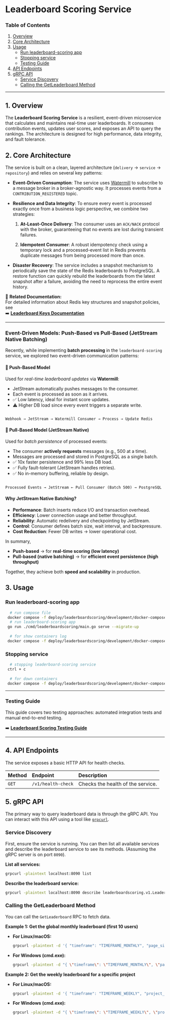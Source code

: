 # Leaderboard Scoring Service

### Table of Contents

1. [Overview](#1-overview)
2. [Core Architecture](#2-core-architecture)
3. [Usage](#3-usage)
    * [Run leaderboard-scoring app](#run-leaderboard-scoring-app)
    * [Stopping service](#stopping-service)
    * [Testing Guide](#testing-guide)
4. [API Endpoints](#4-api-endpoints)
5. [gRPC API](#5-grpc-api)
    * [Service Discovery](#service-discovery)
    * [Calling the GetLeaderboard Method](#calling-the-getleaderboard-method)

---

## 1. Overview

The **Leaderboard Scoring Service** is a resilient, event-driven microservice that calculates and maintains real-time
user leaderboards. It consumes contribution events, updates user scores, and exposes an API to query the rankings. The
architecture is designed for high performance, data integrity, and fault tolerance.

## 2. Core Architecture

The service is built on a clean, layered architecture (`delivery` -> `service` -> `repository`) and relies on several
key patterns:

* **Event-Driven Consumption**: The service uses [Watermill](https://watermill.io/) to subscribe to a message broker in
  a broker-agnostic way. It processes events from a `CONTRIBUTION_REGISTERED` topic.

* **Resilience and Data Integrity**: To ensure every event is processed exactly once from a business logic perspective,
  we combine two strategies:

    1. **At-Least-Once Delivery**: The consumer uses an `ACK/NACK` protocol with the broker, guaranteeing that no events
       are lost during transient failures.

    2. **Idempotent Consumer**: A robust idempotency check using a temporary lock and a processed-event list in Redis
       prevents duplicate messages from being processed more than once.

* **Disaster Recovery**: The service includes a snapshot mechanism to periodically save the state of the Redis
  leaderboards to PostgreSQL. A restore function can quickly rebuild the leaderboards from the latest snapshot after a
  failure, avoiding the need to reprocess the entire event history.

📘 **Related Documentation:**  
For detailed information about Redis key structures and snapshot policies, see  
➡️ [**Leaderboard Keys Documentation**](./doc/leaderboard_keys.md)

---

### Event-Driven Models: Push-Based vs Pull-Based (JetStream Native Batching)

Recently, while implementing **batch processing** in the `leaderboard-scoring` service, we explored two event-driven
communication patterns:

#### 🔹 Push-Based Model

Used for *real-time leaderboard updates* via **Watermill**:

- JetStream automatically pushes messages to the consumer.
- Each event is processed as soon as it arrives.
- ✅ Low latency, ideal for instant score updates.
- ⚠️ Higher DB load since every event triggers a separate write.

```

Webhook → JetStream → Watermill Consumer → Process → Update Redis

```

#### 🔹 Pull-Based Model (JetStream Native)

Used for *batch persistence* of processed events:

- The consumer **actively requests** messages (e.g., 500 at a time).
- Messages are processed and stored in PostgreSQL as a single batch.
- ✅ 10x faster persistence and 99% less DB load.
- ✅ Fully fault-tolerant (JetStream handles retries).
- ✅ No in-memory buffering, reliable by design.

```

Processed Events → JetStream ← Pull Consumer (Batch 500) → PostgreSQL

````

#### Why JetStream Native Batching?

- **Performance**: Batch inserts reduce I/O and transaction overhead.
- **Efficiency**: Lower connection usage and better throughput.
- **Reliability**: Automatic redelivery and checkpointing by JetStream.
- **Control**: Consumer defines batch size, wait interval, and backpressure.
- **Cost Reduction**: Fewer DB writes → lower operational cost.

In summary,

- **Push-based** → for **real-time scoring (low latency)**
- **Pull-based (native batching)** → for **efficient event persistence (high throughput)**

Together, they achieve both **speed and scalability** in production.

## 3. Usage

### Run leaderboard-scoring app

```bash
  # run compose file
 docker compose -f deploy/leaderboardscoring/development/docker-compose.no-service.yml up -d
  # run leaderboard-scoring app
 go run ./cmd/leaderboardscoring/main.go serve --migrate-up
 
  # for show containers log
 docker compose -f deploy/leaderboardscoring/development/docker-compose.no-service.yml logs -f
````

### Stopping service

```bash
  # stopping leaderboard-scoring service
 ctrl + c
 
  # for down containers
 docker compose -f deploy/leaderboardscoring/development/docker-compose.no-service.yml down -v
```

---

### Testing Guide

This guide covers two testing approaches: automated integration tests and manual end-to-end testing.

➡️ **[Leaderboard Scoring Testing Guide](./test/test_readme.md)**

---

## 4. API Endpoints

The service exposes a basic HTTP API for health checks.

| Method | Endpoint           | Description                       |
|:-------|:-------------------|:----------------------------------|
| `GET`  | `/v1/health-check` | Checks the health of the service. |

## 5. gRPC API

The primary way to query leaderboard data is through the gRPC API. You can interact with this API using a tool like [
`grpcurl`](https://github.com/fullstorydev/grpcurl).

### Service Discovery

First, ensure the service is running. You can then list all available services and describe the leaderboard service to
see its methods. (Assuming the gRPC server is on port `8090`).

**List all services:**

```bash
grpcurl -plaintext localhost:8090 list
```

**Describe the leaderboard service:**

```bash
grpcurl -plaintext localhost:8090 describe leaderboardscoring.v1.LeaderboardScoringService
```

### Calling the GetLeaderboard Method

You can call the `GetLeaderboard` RPC to fetch data.

**Example 1: Get the global monthly leaderboard (first 10 users)**

* **For Linux/macOS:**

  ```bash
  grpcurl -plaintext -d '{ "timeframe": "TIMEFRAME_MONTHLY", "page_size": 10, "offset": 0 }' localhost:8090 leaderboardscoring.v1.LeaderboardScoringService.GetLeaderboard
  ```

* **For Windows (cmd.exe):**

  ```bash
  grpcurl -plaintext -d "{ \"timeframe\": \"TIMEFRAME_MONTHLY\", \"page_size\": 10, \"offset\": 0 }" localhost:8090 leaderboardscoring.v1.LeaderboardScoringService.GetLeaderboard
  ```

**Example 2: Get the weekly leaderboard for a specific project**

* **For Linux/macOS:**

  ```bash
  grpcurl -plaintext -d '{ "timeframe": "TIMEFRAME_WEEKLY", "project_id": "gocasters/rankr", "page_size": 10, "offset": 0 }' localhost:8090 leaderboardscoring.v1.LeaderboardScoringService.GetLeaderboard
  ```

* **For Windows (cmd.exe):**

  ```bash
  grpcurl -plaintext -d "{ \"timeframe\": \"TIMEFRAME_WEEKLY\", \"project_id\": \"gocasters/rankr\", \"page_size\": 10, \"offset\": 0 }" localhost:8090 leaderboardscoring.v1.LeaderboardScoringService.GetLeaderboard
  ```